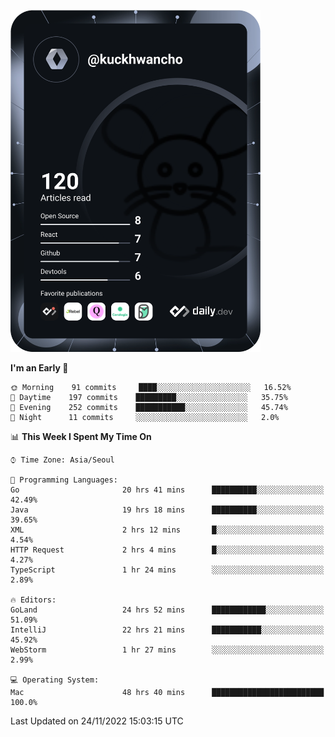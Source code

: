 <a href="https://app.daily.dev/kuckhwancho"><img src="https://github.com/kuckjwi0928/kuckjwi0928/blob/master/devcard.svg" width="400" alt="Kuckjwi Devcard"/></a>

<!--START_SECTION:waka-->
**I'm an Early 🐤** 

```text
🌞 Morning    91 commits     ████░░░░░░░░░░░░░░░░░░░░░   16.52% 
🌆 Daytime    197 commits    █████████░░░░░░░░░░░░░░░░   35.75% 
🌃 Evening    252 commits    ███████████░░░░░░░░░░░░░░   45.74% 
🌙 Night      11 commits     ░░░░░░░░░░░░░░░░░░░░░░░░░   2.0%

```


📊 **This Week I Spent My Time On** 

```text
⌚︎ Time Zone: Asia/Seoul

💬 Programming Languages: 
Go                       20 hrs 41 mins      ██████████░░░░░░░░░░░░░░░   42.49% 
Java                     19 hrs 18 mins      ██████████░░░░░░░░░░░░░░░   39.65% 
XML                      2 hrs 12 mins       █░░░░░░░░░░░░░░░░░░░░░░░░   4.54% 
HTTP Request             2 hrs 4 mins        █░░░░░░░░░░░░░░░░░░░░░░░░   4.27% 
TypeScript               1 hr 24 mins        ░░░░░░░░░░░░░░░░░░░░░░░░░   2.89%

🔥 Editors: 
GoLand                   24 hrs 52 mins      ████████████░░░░░░░░░░░░░   51.09% 
IntelliJ                 22 hrs 21 mins      ███████████░░░░░░░░░░░░░░   45.92% 
WebStorm                 1 hr 27 mins        ░░░░░░░░░░░░░░░░░░░░░░░░░   2.99%

💻 Operating System: 
Mac                      48 hrs 40 mins      █████████████████████████   100.0%

```


 Last Updated on 24/11/2022 15:03:15 UTC
<!--END_SECTION:waka-->
